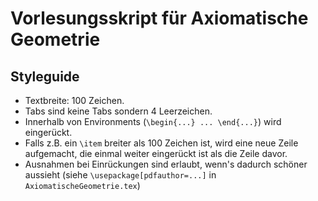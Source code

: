 # Vorlesungsskript für Axiomatische Geometrie

## Styleguide
  + Textbreite: 100 Zeichen.
  + Tabs sind keine Tabs sondern 4 Leerzeichen.
  + Innerhalb von Environments (`\begin{...} ... \end{...}`) wird eingerückt.
  + Falls z.B. ein `\item` breiter als 100 Zeichen ist, wird eine neue Zeile aufgemacht, die einmal
    weiter eingerückt ist als die Zeile davor.
  + Ausnahmen bei Einrückungen sind erlaubt, wenn's dadurch schöner aussieht (siehe
    `\usepackage[pdfauthor=...]` in `AxiomatischeGeometrie.tex`)
